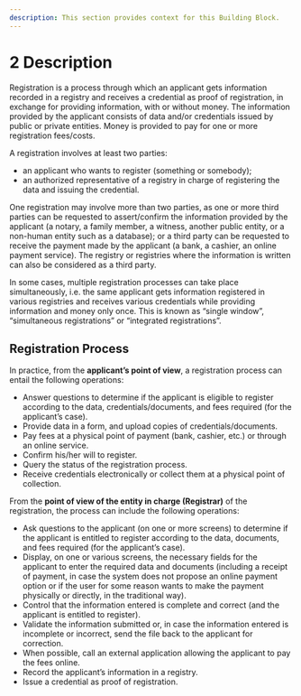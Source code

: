 ```yaml
---
description: This section provides context for this Building Block.
---
```


# 2 Description

Registration is a process through which an applicant gets information recorded in a registry and receives a credential as proof of registration, in exchange for providing information, with or without money. The information provided by the applicant consists of data and/or credentials issued by public or private entities. Money is provided to pay for one or more registration fees/costs.

A registration involves at least two parties:&#x20;

* an applicant who wants to register (something or somebody);
* an authorized representative of a registry in charge of registering the data and issuing the credential.

One registration may involve more than two parties, as one or more third parties can be requested to assert/confirm the information provided by the applicant (a notary, a family member, a witness, another public entity, or a non-human entity such as a database); or a third party can be requested to receive the payment made by the applicant (a bank, a cashier, an online payment service). The registry or registries where the information is written can also be considered as a third party.

In some cases, multiple registration processes can take place simultaneously, i.e. the same applicant gets information registered in various registries and receives various credentials while providing information and money only once. This is known as “single window”, “simultaneous registrations” or “integrated registrations”.

## Registration Process

In practice, from the **applicant’s point of view**, a registration process can entail the following operations:

* Answer questions to determine if the applicant is eligible to register according to the data, credentials/documents, and fees required (for the applicant’s case).
* Provide data in a form, and upload copies of credentials/documents.
* Pay fees at a physical point of payment (bank, cashier, etc.) or through an online service.
* Confirm his/her will to register.
* Query the status of the registration process.
* Receive credentials electronically or collect them at a physical point of collection.

From the **point of view of the entity in charge (Registrar)** of the registration, the process can include the following operations:

* Ask questions to the applicant (on one or more screens) to determine if the applicant is entitled to register according to the data, documents, and fees required (for the applicant’s case).
* Display, on one or various screens, the necessary fields for the applicant to enter the required data and documents (including a receipt of payment, in case the system does not propose an online payment option or if the user for some reason wants to make the payment physically or directly, in the traditional way).
* Control that the information entered is complete and correct (and the applicant is entitled to register).
* Validate the information submitted or, in case the information entered is incomplete or incorrect, send the file back to the applicant for correction.
* When possible, call an external application allowing the applicant to pay the fees online.
* Record the applicant’s information in a registry.
* Issue a credential as proof of registration.
